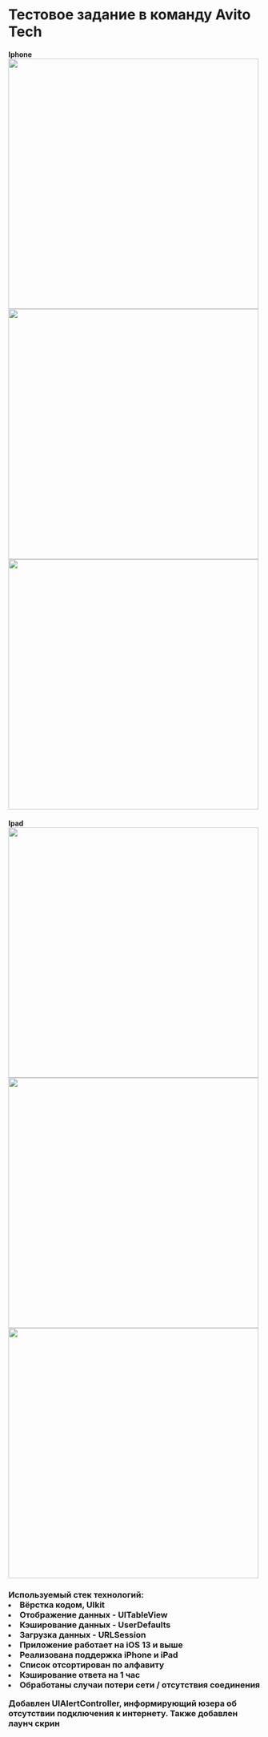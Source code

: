 <div>
<h1>Тестовое задание в команду Avito Tech</>
 </div>
  <h4>Iphone</>
 <div>
 <img src="https://sun9-west.userapi.com/sun9-16/s/v1/ig2/wQ9sdzriC8qPZRgjeKXY8WbldgUgc2sxIQI8US3J9NKxX24gBg-5rFHE-MLilacKaoMB-OmWYifkt5Ug_-NepQSs.jpg?size=998x2160&quality=96&type=album" height="500" align="center"/>
<img src="https://sun9-west.userapi.com/sun9-48/s/v1/ig2/Iy2cyGBm36w744t6gXWgRZ4a7r33zQFf0a044dPgMeMTcD9Mf75GU7p6b3T9cMdZziLKgFyXFeKxlXcnz-J_5ai3.jpg?size=998x2160&quality=96&type=album" height="500" align="center"/>
<img src="https://sun9-west.userapi.com/sun9-12/s/v1/ig2/OnF6Zcd6WeurYhWbtQy-PognhFdZAGVnqQzEjfTVnXkRrD-_Gu8nj46EyBmDGmJ3tnd3N8oEGMGucmvXIVnPVYTe.jpg?size=591x1280&quality=96&type=album" height="500" align="center"/>
</div>
 <h4>Ipad</>
<div>
 <img src="https://sun1.userapi.com/sun1-87/s/v1/ig2/lgCf7UhcWj017UzApwrm6oN-B8RT5-D61z4udcSqUIU4zD8KKT4HhnDvLPXyfUFMH-vRbkN8OsdCv4Ec6JZSRQpd.jpg?size=1620x2160&quality=96&type=album" height="500" align="center"/>
 <img src="https://sun9-north.userapi.com/sun9-79/s/v1/ig2/T9wlgeNySFodp1qEgl-vHCtQMAN6trY8UC_nP-WSKxTtvDBqE09aErian-4vNZLGEsaxN2fkFiduUTUZcdHUQFib.jpg?size=1620x2160&quality=96&type=album" height="500" align="center"/>
 
 <img src="https://sun9-north.userapi.com/sun9-86/s/v1/ig2/z3sttmYQ30pYKLWlbkYqarp66Y3MA2W8PK2nC0cG7R4ZEHyyiynyboNGp70Lryx_xN-PCdb7i-kV1VyzaPifgyNm.jpg?size=1620x2160&quality=96&type=album" height="500" align="center" />
</div>
<h3>Используемый стек технологий:</>
<div>
<li>Вёрстка кодом, UIkit</>
<li>Отображение данных -  UITableView </>
<li>Кэширование данных - UserDefaults </>
<li>Загрузка данных - URLSession</>
</div>

<div>
<li>Приложение работает на iOS 13 и выше </>
<li>Реализована поддержка iPhone и iPad </>
<li>Список отсортирован по алфавиту </>
<li>Кэширование ответа на 1 час </>
<li>Обработаны случаи потери сети / отсутствия соединения </>
<p>Добавлен UIAlertController, информирующий юзера об отсутствии подключения к интернету. Также добавлен лаунч скрин</>
</div>
